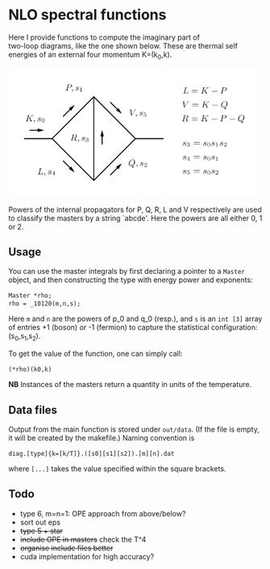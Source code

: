 # NLO spectral functions

Here I provide functions to compute the imaginary part of  
two-loop diagrams, like the one shown below.
These are thermal self energies of an external four momentum K=(k<sub>0</sub>,k).

![Labelling of generic two-loop diagram](inc/twoloop.png?raw=true "2-loop")

Powers of the internal propagators for P, Q, R, L and V respectively are 
used to classify the masters by a string `abcde'.
Here the powers are all either 0, 1 or 2.

## Usage

You can use the master integrals by first declaring
a pointer to a `Master` object, and then constructing
the type with energy power and exponents:
```
Master *rho;
rho = _10120(m,n,s);
```
Here `m` and `n` are the powers of p_0 and q_0 (resp.),
and `s` is an `int [3]` array of entries +1 (boson)
or -1 (fermion) to capture the statistical 
configuration: (s<sub>0</sub>,s<sub>1</sub>,s<sub>2</sub>).

To get the value of the function, one can simply call:
```
(*rho)(k0,k)
```

**NB** Instances of the masters return a quantity in units
of the temperature. 

## Data files

Output from the main function is stored under `out/data`. 
(If the file is empty, it will be created by the makefile.)
Naming convention is
```
diag.[type]{k=[k/T]}.([s0][s1][s2]).[m][n].dat
```
where `[...]` takes the value specified within the square brackets.

## Todo

* type 6, m=n=1: OPE approach from above/below?
* sort out eps
* ~~type 5 + star~~
* ~~include OPE in masters~~ check the T^4
* ~~organise include files better~~
* cuda implementation for high accuracy?

